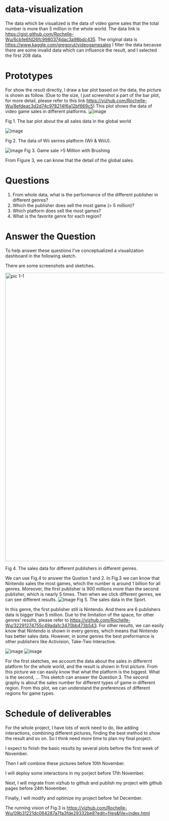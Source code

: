 # data-visualization
The data which be visualized is the data of video game sales that the total number is more than 5 million in the whole world. The data link is https://gist.github.com/Rochelle-Wu/6cb1e6fd26fc9980374dac3a98bdc435. The original data is https://www.kaggle.com/gregorut/videogamesales I filter the data because there are some invalid data which can influence the result, and I selected the first 208 data.
# Prototypes
For show the result directly, I draw a bar plot based on the data, the picture is shown as follow. (Due to the size, I just screenshot a part of the bar plot, for more detail, please refer to this link https://vizhub.com/Rochelle-Wu/8efdeac3d2d74c978214f6a12bf669c5) This plot shows the data of video game sales in different platforms.
![image](https://user-images.githubusercontent.com/69691956/136319584-9875e340-5d47-4ebe-aa4d-7012a1618110.png)

Fig 1. The bar plot about the all sales data in the global world


![image](https://user-images.githubusercontent.com/69691956/137228581-d4052f78-749d-44e5-bd54-de14ecd16dc4.png)

Fig 2. The data of Wii serires platform (Wii & WiiU).

![image](https://user-images.githubusercontent.com/69691956/140871184-c84c98b3-a8e6-4b81-a754-3c2ec57f1b14.png)
Fig 3. Game sale >5 Million with Brushing

From Figure 3, we can know that the detail of the global sales.

# Questions
1. From whole data, what is the performance of the different publisher in different genres? 
2. Which the publisher does sell the most game (> 5 million)? 
3. Which platform does sell the most games? 
4. What is the favorite genre for each region?

# Answer the Question
To help answer these questions I've conceptualized a visualization dashboard in the following sketch.

There are some screenshots and sketches. 

<img width="914" alt="pic 1-1 " src="https://user-images.githubusercontent.com/69691956/137229236-f583048e-b0b6-4f5b-8b49-2b0d860b6796.png">

Fig 4. The sales data for different publishers in different genres.

We can use Fig.4 to answer the Qustion 1 and 2. In Fig.3 we can know that Nintendo sales the most games, which the number is around 1 billion for all genres. Moreover, the first publisher is 900 millions more than the second publisher, which is nearly 5 times. Then when we click different genres, we can see different results.
![image](https://user-images.githubusercontent.com/69691956/137230201-1f39abc2-8793-4c5c-9608-5179daa5db72.png)
Fig 5. The sales data in the Sport.

In this genre, the first publisher still is Nintendo. And there are 6 publishers data is bigger than 5 million. 
Due to the limitation of the space, for other genres' results, please refer to https://vizhub.com/Rochelle-Wu/32291274755c49ada1c3470bb473b543. For other results, we can easily know that Nintendo is shown in every genres, which means that Nintendo has better sales data. However, in some genres the best preformance is other publishers like Activision, Take-Two Interactive.



![image](https://user-images.githubusercontent.com/69691956/137231313-daa89f09-9988-483f-b48d-b58a28220386.png)
![image](https://user-images.githubusercontent.com/69691956/137231335-4140ef80-6ef5-47f3-871c-6e49a5256ca7.png)


For the first sketches, we account the data about the sales in differernt platform for the whole world, and the result is shown in first picture. From this picture we can easily know that what the platform is the biggest. What is the second, ... This sketch can answer the Question 3.  The second graphy is about the sales number for different types of game in different region. From this plot, we can understand the preferences of different regions for game types.



# Schedule of deliverables
For the whole project, I have lots of work need to do, like adding interactions, combining different pictures, finding the best method to show the result and so on. 
So I think need more time to plan my final project. 

I expect to finish the basic results by several plots before the first week of November.

Then I will combine these pictures before 10th November.

I will deploy some interactions in my porject before 17th November.

Next, I will migrate from vizhub to github and publish my project with github pages before 24th November.

Finally, I will modify and optimize my project before 1st December.


The running vision of Fig.3 is https://vizhub.com/Rochelle-Wu/09b31221dc064287a7fa3fde29332be8?edit=files&file=index.html
